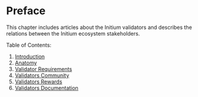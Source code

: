 # Preface

This chapter includes articles about the Initium validators and describes the relations between the Initium ecosystem stakeholders.&#x20;

Table of Contents:

1. [Introduction](../initium-validator/introduction.md)
2. [Anatomy](../initium-validator/anatomy/)&#x20;
3. [Validator Requirements](../initium-validator/validator-requirements.md)
4. [Validators Community](../initium-validator/validators-community.md)
5. [Validators Rewards](../initium-validator/validators-rewards.md)
6. [Validators Documentation](../initium-validator/validator-documentation.md)
